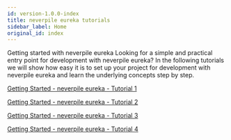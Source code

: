 ```yaml
---
id: version-1.0.0-index
title: neverpile eureka tutorials
sidebar_label: Home
original_id: index
---
```


Getting started with neverpile eureka
Looking for a simple and practical entry point for development with neverpile eureka? 
In the following tutorials we will show how easy it is to set up your project for development with neverpile eureka and learn the underlying concepts step by step.

[Getting Started - neverpile eureka - Tutorial 1](Tutorial-1.md)

[Getting Started - neverpile eureka - Tutorial 2](Tutorial-2.md)

[Getting Started - neverpile eureka - Tutorial 3](Tutorial-3.md)

[Getting Started - neverpile eureka - Tutorial 4](Tutorial-4.md)
